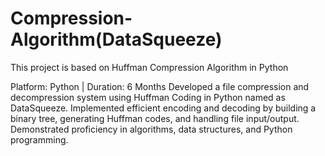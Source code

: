 # Compression-Algorithm(DataSqueeze)
This project is based on Huffman Compression Algorithm in Python

Platform: Python | Duration: 6 Months
Developed a file compression and decompression system using Huffman Coding in Python named as DataSqueeze. Implemented efficient encoding and decoding by building a binary tree, generating Huffman codes, and handling file input/output. Demonstrated proficiency in algorithms, data structures, and Python programming.
